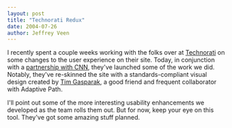 ```yaml
--- 
layout: post
title: "Technorati Redux"
date: 2004-07-26
author: Jeffrey Veen
---
```

I recently spent a couple weeks working with the folks over at <a href="http://www.technorati.com/">Technorati</a> on some changes to the user experience on their site. Today, in conjunction with a <a href="http://www.sifry.com/alerts/archives/000359.html">partnership with CNN</a>, they've launched some of the work we did. Notably, they've re-skinned the site with a standards-compliant visual design created by <a href="http://bigempty.com/">Tim Gasparak</a>, a good friend and frequent collaborator with Adaptive Path.

I'll point out some of the more interesting usability enhancements we developed as the team rolls them out. But for now, keep your eye on this tool. They've got some amazing stuff planned.
&#8203;